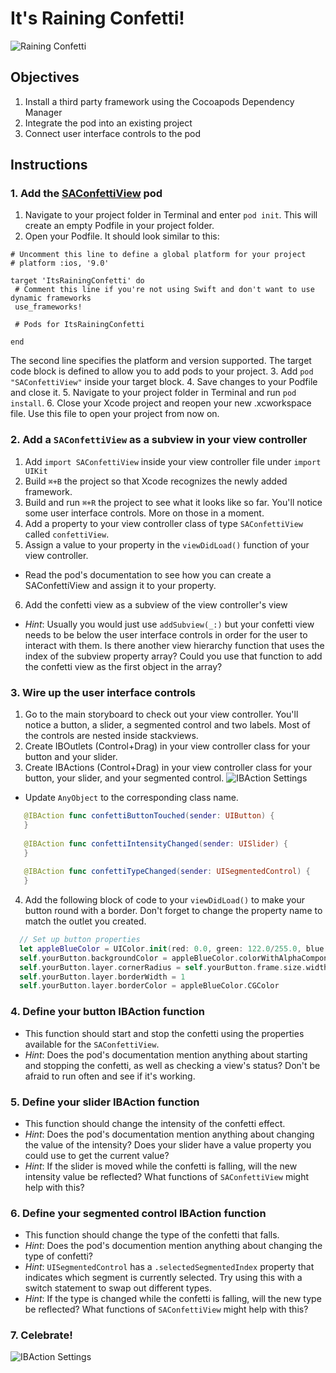 # It's Raining Confetti!

![Raining Confetti](https://s3.amazonaws.com/learn-verified/raining-confetti.gif)

## Objectives

1. Install a third party framework using the Cocoapods Dependency Manager
2. Integrate the pod into an existing project
3. Connect user interface controls to the pod

## Instructions

### 1. Add the [SAConfettiView](https://cocoapods.org/pods/SAConfettiView) pod
1. Navigate to your project folder in Terminal and enter `pod init`. This will create an empty Podfile in your project folder.
2. Open your Podfile. It should look similar to this:
 ```
# Uncomment this line to define a global platform for your project
# platform :ios, '9.0'

target 'ItsRainingConfetti' do
  # Comment this line if you're not using Swift and don't want to use dynamic frameworks
  use_frameworks!

  # Pods for ItsRainingConfetti

end
 ```
 The second line specifies the platform and version supported. The target code block is defined to allow you to add pods to your project.
3. Add `pod "SAConfettiView"` inside your target block.
4. Save changes to your Podfile and close it.
5. Navigate to your project folder in Terminal and run `pod install`.
6. Close your Xcode project and reopen your new .xcworkspace file. Use this file to open your project from now on.


### 2. Add a `SAConfettiView` as a subview in your view controller 

1. Add `import SAConfettiView` inside your view controller file under `import UIKit`
2. Build `⌘+B` the project so that Xcode recognizes the newly added framework. 
3. Build and run `⌘+R` the project to see what it looks like so far. You'll notice some user interface controls. More on those in a moment.
4. Add a property to your view controller class of type `SAConfettiView` called `confettiView`.
5. Assign a value to your property in the `viewDidLoad()` function of your view controller.
  * Read the pod's documentation to see how you can create a SAConfettiView and assign it to your property.
6. Add the confetti view as a subview of the view controller's view
  * *Hint*: Usually you would just use `addSubview(_:)` but your confetti view needs to be below the user interface controls in order for the user to interact with them. Is there another view hierarchy function that uses the index of the subview property array? Could you use that function to add the confetti view as the first object in the array?

### 3. Wire up the user interface controls

1. Go to the main storyboard to check out your view controller. You'll notice a button, a slider, a segmented control and two labels. Most of the controls are nested inside stackviews. 
2. Create IBOutlets (Control+Drag) in your view controller class for your button and your slider.
3. Create IBActions (Control+Drag) in your view controller class for your button, your slider, and your segmented control. 
 ![IBAction Settings](https://s3.amazonaws.com/learn-verified/raining-confetti-lab-actions.png)
  * Update `AnyObject` to the corresponding class name.
 ``` swift
    @IBAction func confettiButtonTouched(sender: UIButton) {
    }
    
    @IBAction func confettiIntensityChanged(sender: UISlider) {
    }
    
    @IBAction func confettiTypeChanged(sender: UISegmentedControl) {
    }
 ```
4. Add the following block of code to your `viewDidLoad()` to make your button round with a border. Don't forget to change the property name to match the outlet you created.
  ``` swift
    // Set up button properties
    let appleBlueColor = UIColor.init(red: 0.0, green: 122.0/255.0, blue: 1.0, alpha: 1.0)
    self.yourButton.backgroundColor = appleBlueColor.colorWithAlphaComponent(0.1)
    self.yourButton.layer.cornerRadius = self.yourButton.frame.size.width / 2
    self.yourButton.layer.borderWidth = 1
    self.yourButton.layer.borderColor = appleBlueColor.CGColor
  ```

### 4. Define your button IBAction function

  * This function should start and stop the confetti using the properties available for the `SAConfettiView`.
  * *Hint*: Does the pod's documentation mention anything about starting and stopping the confetti, as well as checking a view's status? Don't be afraid to run often and see if it's working.

### 5. Define your slider IBAction function

  * This function should change the intensity of the confetti effect. 
  * *Hint*: Does the pod's documentation mention anything about changing the value of the intensity? Does your slider have a value property you could use to get the current value?
  * *Hint*: If the slider is moved while the confetti is falling, will the new intensity value be reflected? What functions of `SAConfettiView` might help with this?

 ### 6. Define your segmented control IBAction function

  * This function should change the type of the confetti that falls.
  * *Hint*: Does the pod's documention mention anything about changing the type of confetti?
  * *Hint*: `UISegmentedControl` has a `.selectedSegmentedIndex` property that indicates which segment is currently selected. Try using this with a switch statement to swap out different types. 
  * *Hint*: If the type is changed while the confetti is falling, will the new type be reflected? What functions of `SAConfettiView` might help with this?

### 7. Celebrate!
 ![IBAction Settings](https://s3.amazonaws.com/learn-verified/raining-confetti-john-oliver.gif)
